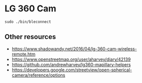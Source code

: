 # LG 360 Cam

```
sudo ./bin/bleconnect
```

## Other resources

* https://www.shadowandy.net/2016/04/lg-360-cam-wireless-remote.htm
* https://www.openstreetmap.org/user/aharvey/diary/42139
* https://github.com/andrewharvey/lg360-mapillary-helpers
* https://developers.google.com/streetview/open-spherical-camera/reference/options